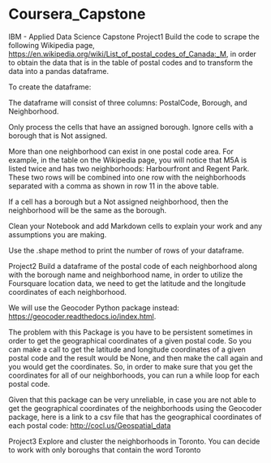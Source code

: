 # Coursera_Capstone
IBM - Applied Data Science Capstone
Project1
Build the code to scrape the following Wikipedia page, https://en.wikipedia.org/wiki/List_of_postal_codes_of_Canada:_M, in order to obtain the data that is in the table of postal codes and to transform the data into a pandas dataframe.

To create the dataframe:

The dataframe will consist of three columns: PostalCode, Borough, and Neighborhood.

Only process the cells that have an assigned borough. Ignore cells with a borough that is Not assigned.

More than one neighborhood can exist in one postal code area. For example, in the table on the Wikipedia page, you will notice that M5A is listed twice and has two neighborhoods: Harbourfront and Regent Park. These two rows will be combined into one row with the neighborhoods separated with a comma as shown in row 11 in the above table.

If a cell has a borough but a Not assigned neighborhood, then the neighborhood will be the same as the borough.

Clean your Notebook and add Markdown cells to explain your work and any assumptions you are making.

Use the .shape method to print the number of rows of your dataframe.

Project2
Build a dataframe of the postal code of each neighborhood along with the borough name and neighborhood name, in order to utilize the Foursquare location data, we need to get the latitude and the longitude coordinates of each neighborhood.

We will use the Geocoder Python package instead: https://geocoder.readthedocs.io/index.html.

The problem with this Package is you have to be persistent sometimes in order to get the geographical coordinates of a given postal code. So you can make a call to get the latitude and longitude coordinates of a given postal code and the result would be None, and then make the call again and you would get the coordinates. So, in order to make sure that you get the coordinates for all of our neighborhoods, you can run a while loop for each postal code.

Given that this package can be very unreliable, in case you are not able to get the geographical coordinates of the neighborhoods using the Geocoder package, here is a link to a csv file that has the geographical coordinates of each postal code: http://cocl.us/Geospatial_data

Project3
Explore and cluster the neighborhoods in Toronto. You can decide to work with only boroughs that contain the word Toronto

